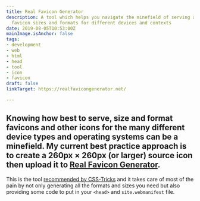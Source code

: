 ```yaml
---
title: Real Favicon Generator
description: A tool which helps you navigate the minefield of serving appropriate
  favicon sizes and formats for different devices and contexts
date: 2019-08-05T10:53:00Z
mainImage.isAnchor: false
tags:
- development
- web
- html
- head
- tool
- icon
- favicon
draft: false
linkTarget: https://realfavicongenerator.net/

---
```

Knowing how best to serve, size and format favicons and other icons for the many different device types and operating systems can be a minefield. My current best practice approach is to create a 260px × 260px (or larger) source icon then upload it to [Real Favicon Generator](https://realfavicongenerator.net/).
---

This is the tool [recommended by CSS-Tricks](https://css-tricks.com/favicon-quiz) and it takes care of most of the pain by not only generating all the formats and sizes you need but also providing some code to put in your `<head>` and `site.webmanifest` file.